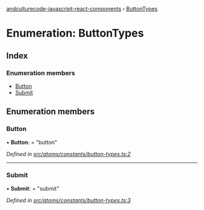 [andculturecode-javascript-react-components](../README.md) › [ButtonTypes](buttontypes.md)

# Enumeration: ButtonTypes

## Index

### Enumeration members

* [Button](buttontypes.md#button)
* [Submit](buttontypes.md#submit)

## Enumeration members

###  Button

• **Button**: = "button"

*Defined in [src/atoms/constants/button-types.ts:2](https://github.com/AndcultureCode/AndcultureCode.JavaScript.React.Components/blob/d179e3a/src/atoms/constants/button-types.ts#L2)*

___

###  Submit

• **Submit**: = "submit"

*Defined in [src/atoms/constants/button-types.ts:3](https://github.com/AndcultureCode/AndcultureCode.JavaScript.React.Components/blob/d179e3a/src/atoms/constants/button-types.ts#L3)*
